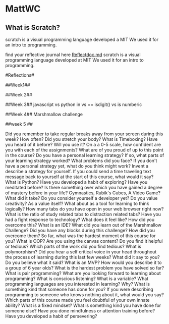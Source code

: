 # MattWC

## What is Scratch? 
scratch is a visual programming language developed a MIT We used it for an intro to programming.

find your reflective journal here [Reflectdoc.md](./Reflections/Reflectdoc.md)
scratch is a visual programming language developed at MIT We used it for an intro to programming.

#Reflections#

##Week1##

##Week 2##

##Week 3## javascript vs python in vs == isdigit() vs is numberic

##Week 4## Marshmallow challenge

##week 5 ##

Did you remember to take regular breaks away from your screen during this week? How often? Did you stretch your body?
What is Timeboxing? Have you heard of it before? Will you use it?
On a a 0-5 scale, how confident are you with each of the assignments?
What are of you proud of up to this point in the course?
Do you have a personal learning strategy? If so, what parts of your learning strategy worked? What problems did you face? If you don't have a personal strategy yet, what do you think might work? Invent a describe a strategy for yourself.
If you could send a time traveling text message back to yourself at the start of this course, what would it say?
What is Python?
Have you developed a habit of exploring?
Have you meditated before?
Is there something over which you have gained a degree of mastery before in your life? Gymnastics, Rubik's Cubes, A Video Game? What did it take?
Do you consider yourself a developer yet?
Do you value creativity? As a value itself? What about as a tool for learning to think logically?
How many tabs do you have open in your web browser right now? What is the ratio of study related tabs to distraction related tabs?
Have you had a fight response to technology? What does it feel like? How did you overcome this?
What is an IDE?
What did you learn out of the Marshmallow Challenge?
Did you have any blocks during this challenge? How did you overcome them?
So far, what was the hardest moment of this course for you?
What is OOP?
Are you using the canvas content? Do you find it helpful or tedious?
Which parts of the work did you find tedious?
What is polymorphism?
Did you hear a self critical voice in your head throughout the process of learning during this last few weeks? What did it say to you? Do you believe what it said?
What is an MVP? How would you describe it to a group of 6 year olds?
What is the hardest problem you have solved so far?
What is pair programming?
What are you looking forward to learning about programming?
What is conscious listening?
What is a variable?
What programming languages are you interested in learning? Why?
What is something kind that someone has done for you?
If you were describing programming to someone who knows nothing about it, what would you say?
Which parts of this course made you feel doubtful of your own innate ability?
What is a fixed mindset?
What is something kind you have done for someone else?
Have you done mindfulness or attention training before?
Have you developed a habit of persevering?
